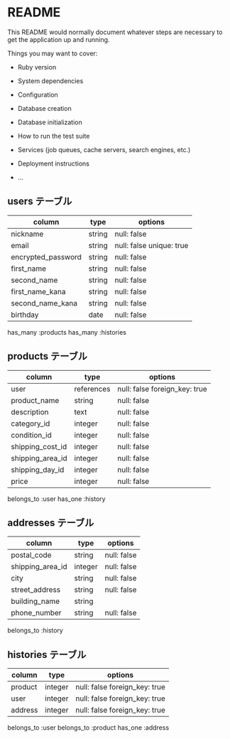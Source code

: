 # README

This README would normally document whatever steps are necessary to get the
application up and running.

Things you may want to cover:

* Ruby version

* System dependencies

* Configuration

* Database creation

* Database initialization

* How to run the test suite

* Services (job queues, cache servers, search engines, etc.)

* Deployment instructions

* ...

## users テーブル
| column            | type         | options                  |
|-------------------|--------------|--------------------------|
| nickname          | string       | null: false              |
| email             | string       | null: false unique: true |
| encrypted_password | string      | null: false              |
| first_name        | string       | null: false              |
| second_name       | string       | null: false              |
| first_name_kana   | string       | null: false              |
| second_name_kana  | string       | null: false              |
| birthday          | date         | null: false              |

has_many :products
has_many :histories


## products テーブル
| column           | type          | options      |
|------------------|---------------|--------------|
| user             | references    | null: false foreign_key: true |
| product_name     | string        | null: false  |
| description      | text          | null: false  |
| category_id      | integer       | null: false  |
| condition_id     | integer       | null: false  |
| shipping_cost_id | integer       | null: false  |
| shipping_area_id | integer       | null: false  |
| shipping_day_id  | integer       | null: false  |
| price            | integer       | null: false  |

belongs_to :user
has_one :history

## addresses テーブル
| column             | type      | options                |
|--------------------|-----------|------------------------|
| postal_code        | string    | null: false            |
| shipping_area_id   | integer   | null: false            |
| city               | string    | null: false            |
| street_address     | string    | null: false            |
| building_name      | string    |                        |
| phone_number       | string    | null: false            |

belongs_to :history

## histories テーブル
| column            | type      | options                                 |
|-------------------|-----------|-----------------------------------------|
| product           | integer   | null: false foreign_key: true           |
| user              | integer   | null: false foreign_key: true           |
| address           | integer   | null: false foreign_key: true           |

belongs_to :user
belongs_to :product
has_one :address